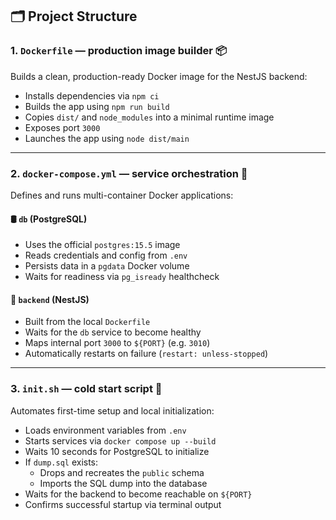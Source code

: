 ## 🗂 Project Structure

### 1. `Dockerfile` — production image builder 📦

Builds a clean, production-ready Docker image for the NestJS backend:

- Installs dependencies via `npm ci`
- Builds the app using `npm run build`
- Copies `dist/` and `node_modules` into a minimal runtime image
- Exposes port `3000`
- Launches the app using `node dist/main`

---

### 2. `docker-compose.yml` — service orchestration 🧩

Defines and runs multi-container Docker applications:

#### 🛢 `db` (PostgreSQL)

- Uses the official `postgres:15.5` image
- Reads credentials and config from `.env`
- Persists data in a `pgdata` Docker volume
- Waits for readiness via `pg_isready` healthcheck

#### 🧠 `backend` (NestJS)

- Built from the local `Dockerfile`
- Waits for the `db` service to become healthy
- Maps internal port `3000` to `${PORT}` (e.g. `3010`)
- Automatically restarts on failure (`restart: unless-stopped`)

---

### 3. `init.sh` — cold start script 🚀

Automates first-time setup and local initialization:

- Loads environment variables from `.env`
- Starts services via `docker compose up --build`
- Waits 10 seconds for PostgreSQL to initialize
- If `dump.sql` exists:
    - Drops and recreates the `public` schema
    - Imports the SQL dump into the database
- Waits for the backend to become reachable on `${PORT}`
- Confirms successful startup via terminal output
